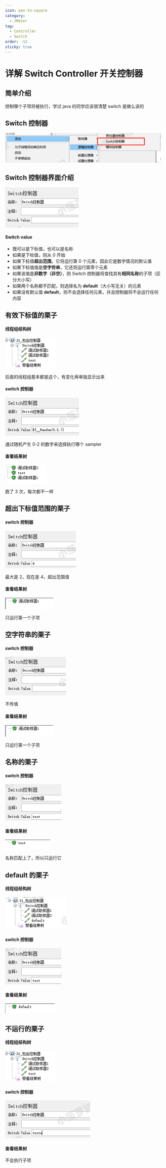 ```yaml
---
icon: pen-to-square
category:
  - JMeter
tag:
  - Controller
  - Switch
order: -12
sticky: true
---
```




# 详解 Switch Controller 开关控制器

## 简单介绍

控制哪个子项将被执行，学过 java 的同学应该很清楚 switch 是做么该的

 

## Switch 控制器

[![img](/assets/jmeter/1896874-20200824114839253-2005724007.png)](https://img2020.cnblogs.com/blog/1896874/202008/1896874-20200824114839253-2005724007.png)

 

## Switch 控制器界面介绍

[![img](/assets/jmeter/1896874-20200824114843636-1200274616.png)](https://img2020.cnblogs.com/blog/1896874/202008/1896874-20200824114843636-1200274616.png)

#### Switch value

- 既可以是下标值，也可以是名称
- 如果是下标值，则从 0 开始
- 如果下标值**超出范围**，它将运行第 0 个元素，因此它是数字情况的默认值
- 如果下标值值是**空字符串**，它还将运行第零个元素
- 如果该值是**非数字（非空）**，则 Switch 控制器将查找具有**相同名称**的子项（区分大小写）
- 如果两个名称都不匹配，则选择名为 **default**（大小写无关）的元素
- 如果没有默认值 **default**，则不会选择任何元素，并且控制器将不会运行任何内容

 

## 有效下标值的栗子

#### 线程组结构树

[![img](/assets/jmeter/1896874-20200824121529058-1289978363.png)](https://img2020.cnblogs.com/blog/1896874/202008/1896874-20200824121529058-1289978363.png)

后面的线程组基本都是这个，有变化再单独显示出来

 

#### switch 控制器

[![img](/assets/jmeter/1896874-20200824121535107-420748134.png)](https://img2020.cnblogs.com/blog/1896874/202008/1896874-20200824121535107-420748134.png)

通过随机产生 0-2 的数字来选择执行哪个 sampler

 

#### 查看结果树

[![img](/assets/jmeter/1896874-20200824121556607-849931719.png)](https://img2020.cnblogs.com/blog/1896874/202008/1896874-20200824121556607-849931719.png)

跑了 3 次，每次都不一样

 

## 超出下标值范围的栗子

#### switch 控制器

[![img](/assets/jmeter/1896874-20200824124425128-1922579722.png)](https://img2020.cnblogs.com/blog/1896874/202008/1896874-20200824124425128-1922579722.png)

最大是 2，现在是 4，超出范围值

 

#### 查看结果树

[![img](/assets/jmeter/1896874-20200824124439511-873948014.png)](https://img2020.cnblogs.com/blog/1896874/202008/1896874-20200824124439511-873948014.png)

只运行第一个子项

 

## 空字符串的栗子

#### switch 控制器

[![img](/assets/jmeter/1896874-20200824124453800-906549118.png)](https://img2020.cnblogs.com/blog/1896874/202008/1896874-20200824124453800-906549118.png)

不传值

 

#### 查看结果树

[![img](/assets/jmeter/1896874-20200824124439511-873948014.png)](https://img2020.cnblogs.com/blog/1896874/202008/1896874-20200824124439511-873948014.png)

只运行第一个子项

 

## 名称的栗子

#### switch 控制器

[![img](/assets/jmeter/1896874-20200824124539327-391946004.png)](https://img2020.cnblogs.com/blog/1896874/202008/1896874-20200824124539327-391946004.png)

 

#### 查看结果树

[![img](/assets/jmeter/1896874-20200824124547571-1792687146.png)](https://img2020.cnblogs.com/blog/1896874/202008/1896874-20200824124547571-1792687146.png)

名称匹配上了，所以只运行它

 

## default 的栗子

#### 线程组结构树

[![img](/assets/jmeter/1896874-20200824130904138-1026342624.png)](https://img2020.cnblogs.com/blog/1896874/202008/1896874-20200824130904138-1026342624.png)

 

#### switch 控制器

[![img](/assets/jmeter/1896874-20200824124539327-391946004.png)](https://img2020.cnblogs.com/blog/1896874/202008/1896874-20200824124539327-391946004.png)

 

#### 查看结果树

[![img](/assets/jmeter/1896874-20200824130908777-1312614847.png)](https://img2020.cnblogs.com/blog/1896874/202008/1896874-20200824130908777-1312614847.png)

 

## 不运行的栗子

#### 线程组结构树

[![img](/assets/jmeter/1896874-20200824121529058-1289978363.png)](https://img2020.cnblogs.com/blog/1896874/202008/1896874-20200824121529058-1289978363.png)

 

#### switch 控制器

[![img](/assets/jmeter/1896874-20200824131016153-1342338005.png)](https://img2020.cnblogs.com/blog/1896874/202008/1896874-20200824131016153-1342338005.png)

 

#### 查看结果树

不会执行子项